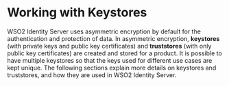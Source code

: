 # Working with Keystores

WSO2 Identity Server uses asymmetric encryption by default for the authentication and protection of data. In asymmetric encryption, **keystores** (with private keys and public key certificates) and **truststores** (with only public key certificates) are created and stored for a product. It is possible to have multiple keystores so that the keys used for different use cases are kept unique. The following sections explain more details on keystores and truststores, and how they are used in WSO2 Identity Server.